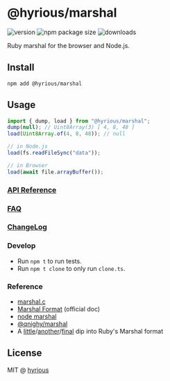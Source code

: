 # @hyrious/marshal

![version](https://img.shields.io/npm/v/%40hyrious/marshal)
![npm package size](https://img.shields.io/bundlephobia/min/%40hyrious/marshal)
![downloads](https://img.shields.io/npm/dw/%40hyrious/marshal)

Ruby marshal for the browser and Node.js.

## Install

```
npm add @hyrious/marshal
```

## Usage

```ts
import { dump, load } from "@hyrious/marshal";
dump(null); // Uint8Array(3) [ 4, 8, 48 ]
load(Uint8Array.of(4, 8, 48)); // null

// in Node.js
load(fs.readFileSync("data"));

// in Browser
load(await file.arrayBuffer());
```

### [API Reference](./docs/api.md)

### [FAQ](./docs/faq.md)

### [ChangeLog](./CHANGELOG.md)

### Develop

- Run `npm t` to run tests.
- Run `npm t clone` to only run `clone.ts`.

### Reference

- [marshal.c](https://github.com/ruby/ruby/blob/master/marshal.c)
- [Marshal Format](https://github.com/ruby/ruby/blob/master/doc/marshal.rdoc) (official doc)
- [node marshal](https://github.com/clayzermk1/node-marshal)
- [@qnighy/marshal](https://github.com/qnighy/marshal-js)
- A [little](http://jakegoulding.com/blog/2013/01/15/a-little-dip-into-rubys-marshal-format)/[another](http://jakegoulding.com/blog/2013/01/16/another-dip-into-rubys-marshal-format)/[final](http://jakegoulding.com/blog/2013/01/20/a-final-dip-into-rubys-marshal-format) dip into Ruby's Marshal format

## License

MIT @ [hyrious](https://github.com/hyrious)
